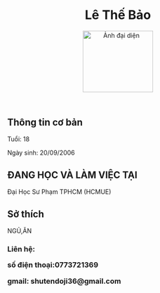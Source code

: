 <!DOCTYPE html>
<html>
<head>
    <title>Thông tin cá nhân</title>
</head>
<body>
    <header>
        <h1>Lê Thế Bảo</h1>
        <img src="https://www.vietnamworks.com/hrinsider/wp-content/uploads/2023/12/anh-den-ngau.jpeg" width="160" height="140" alt="Ảnh đại diện">
    </header>
    <main>
        <section>
            <h2>Thông tin cơ bản</h2>
            <p>Tuổi: 18</p>
            <p>Ngày sinh: 20/09/2006</p>
            </section>
        <section>
            <h2>ĐANG HỌC VÀ LÀM VIỆC TẠI</h2>
            <p>Đại Học Sư Phạm TPHCM (HCMUE)</p>
            </section>
        <section>
            <h2>Sở thích</h2>
            <p>NGỦ,ĂN</p>
            </section>
    </main>
    <footer>
        <h3>Liên hệ: </p>
        <p>số điện thoại:0773721369</p>
        <p>gmail: shutendoji36@gmail.com</p>
    </footer>
</body>
</html>

